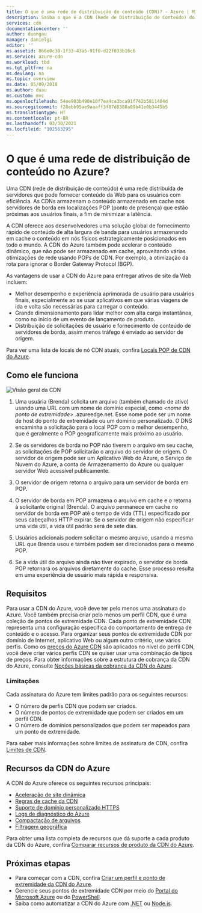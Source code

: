 ```yaml
---
title: O que é uma rede de distribuição de conteúdo (CDN)? - Azure | Microsoft Docs
description: Saiba o que é a CDN (Rede de Distribuição de Conteúdo) do Azure e como usá-la para fornecer conteúdo de alta largura de banda.
services: cdn
documentationcenter: ''
author: duongau
manager: danielgi
editor: ''
ms.assetid: 866e0c30-1f33-43a5-91f0-d22f033b16c6
ms.service: azure-cdn
ms.workload: tbd
ms.tgt_pltfrm: na
ms.devlang: na
ms.topic: overview
ms.date: 05/09/2018
ms.author: duau
ms.custom: mvc
ms.openlocfilehash: 54ee903b490e10f7ea4ca3bca91f742b5811404d
ms.sourcegitcommit: f28ebb95ae9aaaff3f87d8388a09b41e0b3445b5
ms.translationtype: HT
ms.contentlocale: pt-BR
ms.lasthandoff: 03/30/2021
ms.locfileid: "102563295"
---
```

# <a name="what-is-a-content-delivery-network-on-azure"></a>O que é uma rede de distribuição de conteúdo no Azure?
Uma CDN (rede de distribuição de conteúdo) é uma rede distribuída de servidores que pode fornecer conteúdo da Web para os usuários com eficiência. As CDNs armazenam o conteúdo armazenado em cache nos servidores de borda em localizações POP (ponto de presença) que estão próximas aos usuários finais, a fim de minimizar a latência. 

A CDN oferece aos desenvolvedores uma solução global de fornecimento rápido de conteúdo de alta largura de banda para usuários armazenando em cache o conteúdo em nós físicos estrategicamente posicionados em todo o mundo. A CDN do Azure também pode acelerar o conteúdo dinâmico, que não pode ser armazenado em cache, aproveitando várias otimizações de rede usando POPs de CDN. Por exemplo, a otimização da rota para ignorar o Border Gateway Protocol (BGP).

As vantagens de usar a CDN do Azure para entregar ativos de site da Web incluem:

* Melhor desempenho e experiência aprimorada de usuário para usuários finais, especialmente ao se usar aplicativos em que várias viagens de ida e volta são necessárias para carregar o conteúdo.
* Grande dimensionamento para lidar melhor com alta carga instantânea, como no início de um evento de lançamento de produto.
* Distribuição de solicitações de usuário e fornecimento de conteúdo de servidores de borda, assim menos tráfego é enviado ao servidor de origem.

Para ver uma lista de locais de nó CDN atuais, confira [Locais POP de CDN do Azure](cdn-pop-locations.md).

## <a name="how-it-works"></a>Como ele funciona
![Visão geral da CDN](./media/cdn-overview/cdn-overview.png)

1. Uma usuária (Brenda) solicita um arquivo (também chamado de ativo) usando uma URL com um nome de domínio especial, como _&lt;nome do ponto de extremidade&gt;_ .azureedge.net. Esse nome pode ser um nome de host do ponto de extremidade ou um domínio personalizado. O DNS encaminha a solicitação para o local POP com o melhor desempenho, que é geralmente o POP geograficamente mais próximo ao usuário.
    
2. Se os servidores de borda no POP não tiverem o arquivo em seu cache, as solicitações de POP solicitarão o arquivo do servidor de origem. O servidor de origem pode ser um Aplicativo Web do Azure, o Serviço de Nuvem do Azure, a conta de Armazenamento do Azure ou qualquer servidor Web acessível publicamente.
   
3. O servidor de origem retorna o arquivo para um servidor de borda em POP.
    
4. O servidor de borda em POP armazena o arquivo em cache e o retorna à solicitante original (Brenda). O arquivo permanece em cache no servidor de borda em POP até o tempo de vida (TTL) especificado por seus cabeçalhos HTTP expirar. Se o servidor de origem não especificar uma vida útil, a vida útil padrão será de sete dias.
    
5. Usuários adicionais podem solicitar o mesmo arquivo, usando a mesma URL que Brenda usou e também podem ser direcionados para o mesmo POP.
    
6. Se a vida útil do arquivo ainda não tiver expirado, o servidor de borda POP retornará os arquivos diretamente do cache. Esse processo resulta em uma experiência de usuário mais rápida e responsiva.

## <a name="requirements"></a>Requisitos
Para usar a CDN do Azure, você deve ter pelo menos uma assinatura do Azure. Você também precisa criar pelo menos um perfil CDN, que é uma coleção de pontos de extremidade CDN. Cada ponto de extremidade CDN representa uma configuração específica do comportamento de entrega de conteúdo e o acesso. Para organizar seus pontos de extremidade CDN por domínio de Internet, aplicativo Web ou algum outro critério, use vários perfis. Como os [preços do Azure CDN](https://azure.microsoft.com/pricing/details/cdn/) são aplicados no nível do perfil CDN, você deve criar vários perfis CDN se quiser usar uma combinação de tipos de preços. Para obter informações sobre a estrutura de cobrança da CDN do Azure, consulte [Noções básicas da cobrança da CDN do Azure](cdn-billing.md).

### <a name="limitations"></a>Limitações
Cada assinatura do Azure tem limites padrão para os seguintes recursos:
 - O número de perfis CDN que podem ser criados.
 - O número de pontos de extremidade que podem ser criados em um perfil CDN. 
 - O número de domínios personalizados que podem ser mapeados para um ponto de extremidade.

Para saber mais informações sobre limites de assinatura de CDN, confira [Limites de CDN](../azure-resource-manager/management/azure-subscription-service-limits.md).
    
## <a name="azure-cdn-features"></a>Recursos da CDN do Azure
A CDN do Azure oferece os seguintes recursos principais:

- [Aceleração de site dinâmica](cdn-dynamic-site-acceleration.md)
- [Regras de cache da CDN](cdn-caching-rules.md)
- [Suporte de domínio personalizado HTTPS](cdn-custom-ssl.md)
- [Logs de diagnóstico do Azure](cdn-azure-diagnostic-logs.md)
- [Compactação de arquivos](cdn-improve-performance.md)
- [Filtragem geográfica](cdn-restrict-access-by-country.md)

Para obter uma lista completa de recursos que dá suporte a cada produto da CDN do Azure, confira [Comparar recursos de produto da CDN do Azure](cdn-features.md).

## <a name="next-steps"></a>Próximas etapas

- Para começar com a CDN, confira [Criar um perfil e ponto de extremidade da CDN do Azure](cdn-create-new-endpoint.md).
- Gerencie seus pontos de extremidade CDN por meio do [Portal do Microsoft Azure](https://portal.azure.com) ou do [PowerShell](cdn-manage-powershell.md).
- Saiba como automatizar a CDN do Azure com [.NET](cdn-app-dev-net.md) ou [Node.js](cdn-app-dev-node.md).
